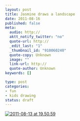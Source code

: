 ```yaml
--- 
layout: post
title: Jasmine draws a landscape
date: 2011-08-16
published: false
meta: 
  audio: http://
  aktt_notify_twitter: "no"
  quote-url: http://
  _edit_last: "1"
  _thumbnail_id: "910060240"
  quote-copy: Unknown
  image: ""
  link-url: http://
  quote-author: Unknown
keywords: []

type: post
categories: 
- fun
- kids drawing
status: draft
---
```



[![](http://media.eick.us/2011/08/2011-08-13-at-19.50.59-500x386.jpg "2011-08-13 at 19.50.59")](http://media.eick.us/2011/08/2011-08-13-at-19.50.59.jpg)
